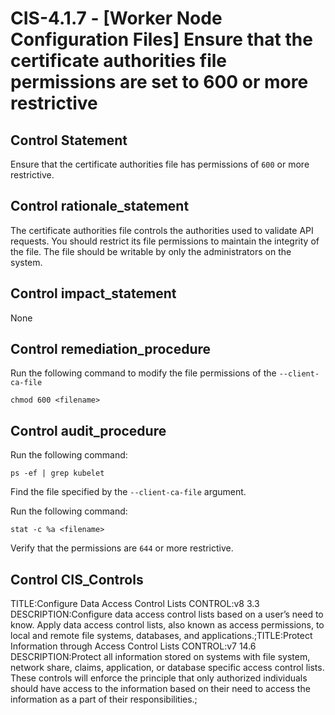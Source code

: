 # CIS-4.1.7 - \[Worker Node Configuration Files\] Ensure that the certificate authorities file permissions are set to 600 or more restrictive

## Control Statement

Ensure that the certificate authorities file has permissions of `600` or more restrictive.

## Control rationale_statement

The certificate authorities file controls the authorities used to validate API requests. You should restrict its file permissions to maintain the integrity of the file. The file should be writable by only the administrators on the system.

## Control impact_statement

None

## Control remediation_procedure

Run the following command to modify the file permissions of the `--client-ca-file`

```
chmod 600 <filename>
```

## Control audit_procedure

Run the following command: 

```
ps -ef | grep kubelet
```

Find the file specified by the `--client-ca-file` argument.

Run the following command: 

```
stat -c %a <filename>
```

Verify that the permissions are `644` or more restrictive.

## Control CIS_Controls

TITLE:Configure Data Access Control Lists CONTROL:v8 3.3 DESCRIPTION:Configure data access control lists based on a user’s need to know. Apply data access control lists, also known as access permissions, to local and remote file systems, databases, and applications.;TITLE:Protect Information through Access Control Lists CONTROL:v7 14.6 DESCRIPTION:Protect all information stored on systems with file system, network share, claims, application, or database specific access control lists. These controls will enforce the principle that only authorized individuals should have access to the information based on their need to access the information as a part of their responsibilities.;
